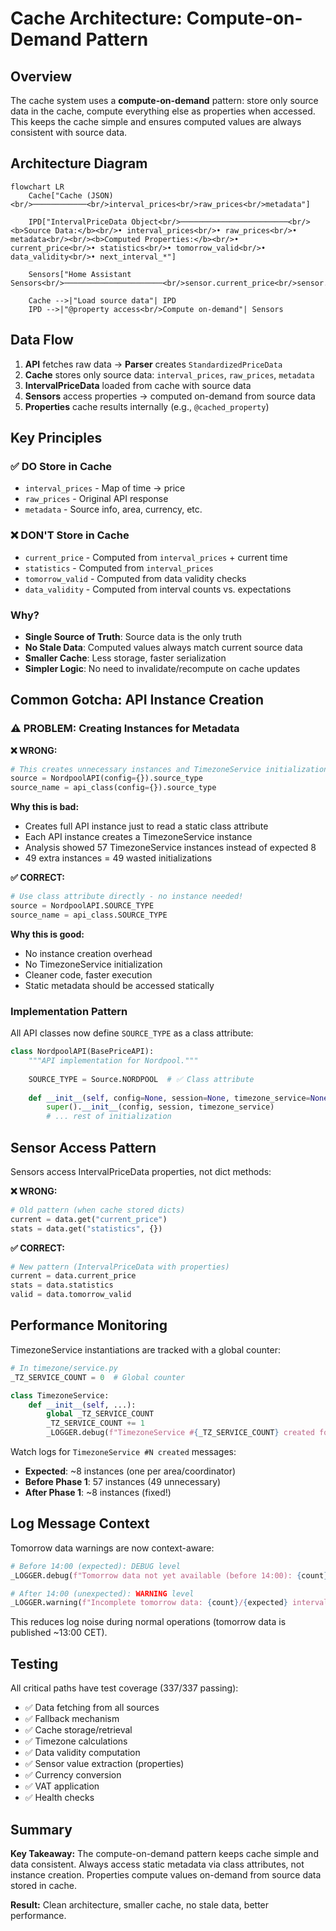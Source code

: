 # Cache Architecture: Compute-on-Demand Pattern

## Overview

The cache system uses a **compute-on-demand** pattern: store only source data in the cache, compute everything else as properties when accessed. This keeps the cache simple and ensures computed values are always consistent with source data.

## Architecture Diagram

```mermaid
flowchart LR
    Cache["Cache (JSON)<br/>────────────<br/>interval_prices<br/>raw_prices<br/>metadata"]
    
    IPD["IntervalPriceData Object<br/>────────────────────────<br/><b>Source Data:</b><br/>• interval_prices<br/>• raw_prices<br/>• metadata<br/><br/><b>Computed Properties:</b><br/>• current_price<br/>• statistics<br/>• tomorrow_valid<br/>• data_validity<br/>• next_interval_*"]
    
    Sensors["Home Assistant Sensors<br/>──────────────────────<br/>sensor.current_price<br/>sensor.statistics<br/>sensor.tomorrow_valid"]
    
    Cache -->|"Load source data"| IPD
    IPD -->|"@property access<br/>Compute on-demand"| Sensors
```

## Data Flow

1. **API** fetches raw data → **Parser** creates `StandardizedPriceData`
2. **Cache** stores only source data: `interval_prices`, `raw_prices`, `metadata`
3. **IntervalPriceData** loaded from cache with source data
4. **Sensors** access properties → computed on-demand from source data
5. **Properties** cache results internally (e.g., `@cached_property`)

## Key Principles

### ✅ DO Store in Cache
- `interval_prices` - Map of time → price
- `raw_prices` - Original API response
- `metadata` - Source info, area, currency, etc.

### ❌ DON'T Store in Cache
- `current_price` - Computed from `interval_prices` + current time
- `statistics` - Computed from `interval_prices`
- `tomorrow_valid` - Computed from data validity checks
- `data_validity` - Computed from interval counts vs. expectations

### Why?
- **Single Source of Truth**: Source data is the only truth
- **No Stale Data**: Computed values always match current source data
- **Smaller Cache**: Less storage, faster serialization
- **Simpler Logic**: No need to invalidate/recompute on cache updates

## Common Gotcha: API Instance Creation

### ⚠️ PROBLEM: Creating Instances for Metadata

**❌ WRONG:**
```python
# This creates unnecessary instances and TimezoneService initializations!
source = NordpoolAPI(config={}).source_type
source_name = api_class(config={}).source_type
```

**Why this is bad:**
- Creates full API instance just to read a static class attribute
- Each API instance creates a TimezoneService instance
- Analysis showed 57 TimezoneService instances instead of expected 8
- 49 extra instances = 49 wasted initializations

**✅ CORRECT:**
```python
# Use class attribute directly - no instance needed!
source = NordpoolAPI.SOURCE_TYPE
source_name = api_class.SOURCE_TYPE
```

**Why this is good:**
- No instance creation overhead
- No TimezoneService initialization
- Cleaner code, faster execution
- Static metadata should be accessed statically

### Implementation Pattern

All API classes now define `SOURCE_TYPE` as a class attribute:

```python
class NordpoolAPI(BasePriceAPI):
    """API implementation for Nordpool."""
    
    SOURCE_TYPE = Source.NORDPOOL  # ✅ Class attribute
    
    def __init__(self, config=None, session=None, timezone_service=None):
        super().__init__(config, session, timezone_service)
        # ... rest of initialization
```

## Sensor Access Pattern

Sensors access IntervalPriceData properties, not dict methods:

**❌ WRONG:**
```python
# Old pattern (when cache stored dicts)
current = data.get("current_price")
stats = data.get("statistics", {})
```

**✅ CORRECT:**
```python
# New pattern (IntervalPriceData with properties)
current = data.current_price
stats = data.statistics
valid = data.tomorrow_valid
```

## Performance Monitoring

TimezoneService instantiations are tracked with a global counter:

```python
# In timezone/service.py
_TZ_SERVICE_COUNT = 0  # Global counter

class TimezoneService:
    def __init__(self, ...):
        global _TZ_SERVICE_COUNT
        _TZ_SERVICE_COUNT += 1
        _LOGGER.debug(f"TimezoneService #{_TZ_SERVICE_COUNT} created for area='{area or 'None'}'")
```

Watch logs for `TimezoneService #N created` messages:
- **Expected**: ~8 instances (one per area/coordinator)
- **Before Phase 1**: 57 instances (49 unnecessary)
- **After Phase 1**: ~8 instances (fixed!)

## Log Message Context

Tomorrow data warnings are now context-aware:

```python
# Before 14:00 (expected): DEBUG level
_LOGGER.debug(f"Tomorrow data not yet available (before 14:00): {count}/{expected}")

# After 14:00 (unexpected): WARNING level
_LOGGER.warning(f"Incomplete tomorrow data: {count}/{expected} intervals")
```

This reduces log noise during normal operations (tomorrow data is published ~13:00 CET).

## Testing

All critical paths have test coverage (337/337 passing):
- ✅ Data fetching from all sources
- ✅ Fallback mechanism
- ✅ Cache storage/retrieval
- ✅ Timezone calculations
- ✅ Data validity computation
- ✅ Sensor value extraction (properties)
- ✅ Currency conversion
- ✅ VAT application
- ✅ Health checks

## Summary

**Key Takeaway:** The compute-on-demand pattern keeps cache simple and data consistent. Always access static metadata via class attributes, not instance creation. Properties compute values on-demand from source data stored in cache.

**Result:** Clean architecture, smaller cache, no stale data, better performance.
